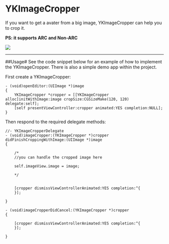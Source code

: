 YKImageCropper
==============
If you want to get a avater from a big image, YKImageCropper can help you to crop it. 

**PS: it supports ARC and Non-ARC**

![](YKImageCropper.gif)

---
##Usage#
See the code snippet below for an example of how to implement the YKImageCropper. There is also a simple demo app within the project.

First create a YKImageCropper:
```Obj-c
- (void)openEditor:(UIImage *)image
{
	YKImageCropper *cropper = [[YKImageCropper alloc]initWithImage:image cropSize:CGSizeMake(120, 120) delegate:self];
	[self presentViewController:cropper animated:YES completion:NULL];
}
```

Then respond to the required delegate methods:
```Obj-c
//- YKImageCropperDelegate
- (void)imageCropper:(YKImageCropper *)cropper didFinishCroppingWithImage:(UIImage *)image
{

    /*
    //you can handle the cropped image here
    
    self.imageView.image = image;
    
    */


    [cropper dismissViewControllerAnimated:YES completion:^{
    }];
    
}

- (void)imageCropperDidCancel:(YKImageCropper *)cropper
{

    [cropper dismissViewControllerAnimated:YES completion:^{
    }];

}
```